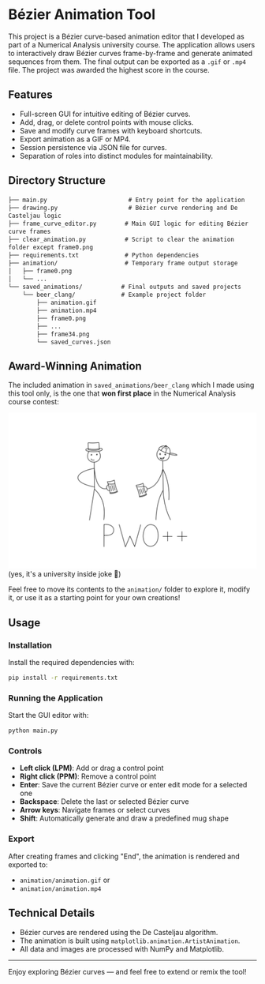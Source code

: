 # Bézier Animation Tool

This project is a Bézier curve-based animation editor that I developed as part of a Numerical Analysis university course. The application allows users to interactively draw Bézier curves frame-by-frame and generate animated sequences from them. The final output can be exported as a `.gif` or `.mp4` file. The project was awarded the highest score in the course.

## Features
- Full-screen GUI for intuitive editing of Bézier curves.
- Add, drag, or delete control points with mouse clicks.
- Save and modify curve frames with keyboard shortcuts.
- Export animation as a GIF or MP4.
- Session persistence via JSON file for curves.
- Separation of roles into distinct modules for maintainability.

## Directory Structure
```
├── main.py                       # Entry point for the application
├── drawing.py                    # Bézier curve rendering and De Casteljau logic
├── frame_curve_editor.py        # Main GUI logic for editing Bézier curve frames
├── clear_animation.py           # Script to clear the animation folder except frame0.png
├── requirements.txt             # Python dependencies
├── animation/                   # Temporary frame output storage
│   ├── frame0.png
│   └── ...
└── saved_animations/           # Final outputs and saved projects
    └── beer_clang/             # Example project folder
        ├── animation.gif
        ├── animation.mp4
        ├── frame0.png
        ├── ...
        ├── frame34.png
        └── saved_curves.json
```

## Award-Winning Animation

The included animation in `saved_animations/beer_clang` which I made using this tool only, is the one that **won first place** in the Numerical Analysis course contest:

![beer_clang](saved_animations/beer_clang/animation.gif)
(yes, it's a university inside joke 🍺)

Feel free to move its contents to the `animation/` folder to explore it, modify it, or use it as a starting point for your own creations!

## Usage
### Installation
Install the required dependencies with:
```bash
pip install -r requirements.txt
```

### Running the Application
Start the GUI editor with:
```bash
python main.py
```

### Controls
- **Left click (LPM)**: Add or drag a control point
- **Right click (PPM)**: Remove a control point
- **Enter**: Save the current Bézier curve or enter edit mode for a selected one
- **Backspace**: Delete the last or selected Bézier curve
- **Arrow keys**: Navigate frames or select curves
- **Shift**: Automatically generate and draw a predefined mug shape

### Export
After creating frames and clicking "End", the animation is rendered and exported to:
- `animation/animation.gif`
  or
- `animation/animation.mp4`

## Technical Details
- Bézier curves are rendered using the De Casteljau algorithm.
- The animation is built using `matplotlib.animation.ArtistAnimation`.
- All data and images are processed with NumPy and Matplotlib.

---

Enjoy exploring Bézier curves — and feel free to extend or remix the tool!
